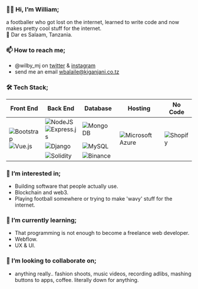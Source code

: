 ### 👋🏾 Hi, I’m William; 
  a footballer who got lost on the internet, learned to write code and now makes pretty cool stuff for the internet.
  <br>
  📍 Dar es Salaam, Tanzania.  

### 📫 How to reach me;
  - @wilby_mj on <a href="https://twitter.com/wilby_mj">twitter</a> & <a href="https://instagram.com/wilby_mj">instagram</a>
  - send me an email wbalaile@kiganjani.co.tz

### 🛠 Tech Stack;
<table>
<thead>
  <tr>
    <th>Front End</th>
    <th>Back End</th>
    <th>Database</th>
    <th>Hosting</th>
    <th>No Code</th>
  </tr>
</thead>
<tbody>
  <tr>
    <td rowspan="3">
      <img alt="Bootstrap" src="https://img.shields.io/badge/Bootstrap-563D7C?style=for-the-badge&logo=bootstrap&logoColor=white">
        <br>
      <img alt="Vue.js" src="https://img.shields.io/badge/Vue.js-35495E?style=for-the-badge&logo=vue.js&logoColor=4FC08D">
    </td>
    <td>
      <img alt="NodeJS" src="https://img.shields.io/badge/Node.js-43853D?style=for-the-badge&logo=node.js&logoColor=white">
        <br>
      <img alt="Express.js" src="https://img.shields.io/badge/Express.js-404D59?style=for-the-badge">
    </td>
    <td>
      <img alt="Mongo DB" src="https://img.shields.io/badge/MongoDB-4EA94B?style=for-the-badge&logo=mongodb&logoColor=white">
    </td>
    <td rowspan="3">
      <img alt="Microsoft Azure" src="https://img.shields.io/badge/Microsoft_Azure-0089D6?style=for-the-badge&amp;logo=microsoft-azure&amp;logoColor=white">
    </td>
    <td rowspan="3">
      <img alt="Shopify" src="https://img.shields.io/badge/shopify-8DB543?style=for-the-badge&logo=Shopify&logoColor=white">
    </td>
  </tr>
  <tr>
    <td>
      <img alt="Django" src="https://img.shields.io/badge/Django-092E20?style=for-the-badge&amp;logo=django&amp;logoColor=white">
    </td>
    <td>
      <img alt="MySQL" src="https://img.shields.io/badge/MySQL-00000F?style=for-the-badge&logo=mysql&logoColor=white">
    </td>
  </tr>
  <tr>
    <td>
      <img alt="Solidity" src="https://img.shields.io/badge/Solidity-e6e6e6?style=for-the-badge&logo=solidity&logoColor=black">
    </td>
    <td>
      <img alt="Binance" src="https://img.shields.io/badge/Binance-FCD535?style=for-the-badge&logo=binance&logoColor=white">
    </td>
  </tr>
</tbody>
</table>

<!-- <img src="https://github-readme-stats.vercel.app/api/top-langs/?username=wilby-mj"> -->
  
### 👀 I’m interested in;
  - Building software that people actually use.
  - Blockchain and web3.
  - Playing football somewhere or trying to make 'wavy' stuff for the internet.

### 🌱 I’m currently learning;
  - That programming is not enough to become a freelance web developer.
  - Webflow.
  - UX & UI.

### 🤝 I’m looking to collaborate on;
  - anything really.. fashion shoots, music videos, recording adlibs, mashing buttons to apps, coffee. literally down for anything.

<!---
wilby-mj/wilby-mj is a ✨ special ✨ repository because its `README.md` (this file) appears on your GitHub profile.
You can click the Preview link to take a look at your changes.
--->
